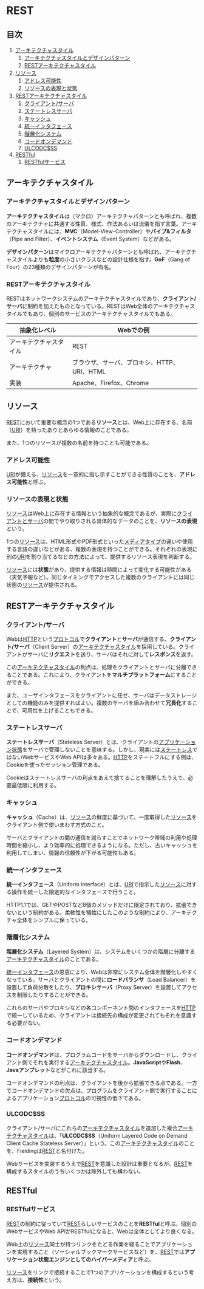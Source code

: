 # REST


## 目次

1. [アーキテクチャスタイル](#アーキテクチャスタイル)
	1. [アーキテクチャスタイルとデザインパターン](#アーキテクチャスタイルとデザインパターン)
	1. [RESTアーキテクチャスタイル](#restアーキテクチャスタイル)
1. [リソース](#リソース)
	1. [アドレス可能性](#アドレス可能性)
	1. [リソースの表現と状態](#リソースの表現と状態)
1. [RESTアーキテクチャスタイル](#restアーキテクチャスタイル)
	1. [クライアント/サーバ](#クライアントサーバ)
	1. [ステートレスサーバ](#ステートレスサーバ)
	1. [キャッシュ](#キャッシュ)
	1. [統一インタフェース](#統一インタフェース)
	1. [階層化システム](#階層化システム)
	1. [コードオンデマンド](#コードオンデマンド)
	1. [ULCODC$SS](#ulcodcss)
1. [RESTful](#restful)
	1. [RESTfulサービス](#restfulサービス)


## アーキテクチャスタイル

### アーキテクチャスタイルとデザインパターン

**アーキテクチャスタイル**は（マクロ）アーキテクチャパターンとも呼ばれ、複数のアーキテクチャに共通する性質、様式、作法あるいは流儀を指す言葉。アーキテクチャスタイルには、**MVC**（Model-View-Controller）や**パイプ&フィルタ**（Pipe and Filter）、**イベントシステム**（Event System）などがある。

**デザインパターン**はマイクロアーキテクチャパターンとも呼ばれ、アーキテクチャスタイルよりも**粒度**の小さいクラスなどの設計仕様を指す。**GoF**（Gang of Four）の23種類のデザインパターンが有名。

### RESTアーキテクチャスタイル

RESTはネットワークシステムのアーキテクチャスタイルであり、**クライアント/サーバ**に制約を加えたものとなっている。RESTはWeb全体のアーキテクチャスタイルでもあり、個別のサービスのアーキテクチャスタイルでもある。

| 抽象化レベル           | Webでの例                                   |
| ---------------------- | ------------------------------------------- |
| アーキテクチャスタイル | REST                                        |
| アーキテクチャ         | ブラウザ、サーバ、プロキシ、HTTP、URI、HTML |
| 実装                   | Apache、Firefox、Chrome                     |


## リソース

[REST](#restアーキテクチャスタイル)において重要な概念の1つである**リソース**とは、Web上に存在する、名前（[URI](./04_uri.md#uriの役割)）を持ったありとあらゆる情報のことである。

また、1つのリソースが複数の名前を持つことも可能である。

### アドレス可能性

[URI](./04_uri.md#uriの役割)が備える、[リソース](#リソース)を一意的に指し示すことができる性質のことを、**アドレス可能性**と呼ぶ。

### リソースの表現と状態

[リソース](#リソース)はWeb上に存在する情報という抽象的な概念であるが、実際に[クライアントとサーバ](./01_basic_knowledge_of_web.md#クライアントとサーバ)の間でやり取りされる具体的なデータのことを、**リソースの表現**という。

1つの[リソース](#リソース)は、HTML形式やPDF形式といった[メディアタイプ](./appx_reference.md#mimeタイプ)の違いや使用する言語の違いなどがある、複数の表現を持つことができる。それぞれの表現に別の[URI](./04_uri.md#uriの役割)を割り当てるなどの方法によって、提供するリソース表現を判断する。

[リソース](#リソース)には**状態**があり、提供する情報は時間によって変化する可能性がある（天気予報など）。同じタイミングでアクセスした複数のクライアントには同じ状態の[リソース](#リソース)が提供される。


## RESTアーキテクチャスタイル

### クライアント/サーバ

Webは[HTTP](./05_http.md#httpの基本)という[プロトコル](../internet/01_basic_knowledge_of_network.md#プロトコル)で**クライアント**と**サーバ**が通信する、**クライアント/サーバ**（Client Server）の[アーキテクチャスタイル](#アーキテクチャスタイル)を採用している。クライアントがサーバに**リクエスト**を送り、サーバはそれに対して**レスポンス**を返す。

この[アーキテクチャスタイル](#アーキテクチャスタイル)の利点は、処理をクライアントとサーバに分離できることである。これにより、クライアントを**マルチプラットフォーム**にすることができる。

また、ユーザインタフェースをクライアントに任せ、サーバはデータストレージとしての機能のみを提供すればよい。複数のサーバを組み合わせて**冗長化**することで、可用性を上げることもできる。

### ステートレスサーバ

**ステートレスサーバ**（Stateless Server）とは、クライアントの[アプリケーション状態](./05_http.md#httpのステートレス性)をサーバで管理しないことを意味する。しかし、現実には[ステートレス](./05_http.md#httpのステートレス性)ではないWebサービスやWeb APIは多々ある。[HTTP](./05_http.md#httpの基本)をステートフルにする例は、Cookieを使ったセッション管理である。

Cookieはステートレスサーバの利点をあえて捨てることを理解したうえで、必要最低限に利用する。

### キャッシュ

**キャッシュ**（Cache）は、[リソース](#リソース)の鮮度に基づいて、一度取得した[リソース](#リソース)をクライアント側で使いまわす方式のこと。

サーバとクライアントの間の通信を減らすことでネットワーク帯域の利用や処理時間を縮小し、より効率的に処理できるようになる。ただし、古いキャッシュを利用してしまい、情報の信頼性が下がる可能性もある。

### 統一インタフェース

**統一インタフェース**（Uniform Interface）とは、[URI](./04_uri.md#uriの仕様)で指示した[リソース](#リソース)に対する操作を統一した限定的なインタフェースで行うこと。

HTTP1.1では、GETやPOSTなど8個のメソッドだけに限定されており、拡張できないという制約がある。柔軟性を犠牲にしたこのような制約により、アーキテクチャ全体をシンプルに保っている。

### 階層化システム

**階層化システム**（Layered System）は、システムをいくつかの階層に分離する[アーキテクチャスタイル](#アーキテクチャスタイル)のことである。

[統一インタフェース](#統一インタフェース)の恩恵により、Webは非常にシステム全体を階層化しやすくなっている。サーバとクライアントの間に**ロードバランサ**（Load Balancer）を設置して負荷分散をしたり、**プロキシサーバ**（Proxy Server）を設置してアクセスを制限したりすることができる。

これらのサーバやプロキシなどの各コンポーネント間のインタフェースを[HTTP](./05_http.md#httpの基本)で統一しているため、クライアントは接続先の構成が変更されてもそれを意識する必要がない。

### コードオンデマンド

**コードオンデマンド**は、プログラムコードをサーバからダウンロードし、クライアント側でそれを実行する[アーキテクチャスタイル](#アーキテクチャスタイル)。**JavaScript**や**Flash**、**Javaアンプレット**などがこれに該当する。

コードオンデマンドの利点は、クライアントを後から拡張できる点である。一方でコードオンデマンドの欠点は、プログラムをクライアント側で実行することによるアプリケーション[プロトコル](../internet/01_basic_knowledge_of_network.md#プロトコル)の可視性の低下である。

### ULCODC$SS

クライアント/サーバにこれらの[アーキテクチャスタイル](#アーキテクチャスタイル)を追加した複合[アーキテクチャスタイル](#アーキテクチャスタイル)は、「**ULCODC$SS**（Uniform Layered Code on Demand Client Cache Stateless Server）」という。この[アーキテクチャスタイル](#アーキテクチャスタイル)のことを、Fieldingは[REST](#restアーキテクチャスタイル)と名付けた。

Webサービスを実装するうえで[REST](#restアーキテクチャスタイル)を意識した設計は重要となるが、[REST](#restアーキテクチャスタイル)を構成するスタイルのうちいくつかは除外しても構わない。

## RESTful

### RESTfulサービス

[REST](#restアーキテクチャスタイル)の制約に従っていて[REST](#restアーキテクチャスタイル)らしいサービスのことを**RESTful**と呼ぶ。個別のWebサービスやWeb APIがRESTfulになると、Webは全体としてより良くなる。

Web上の[リソース](#リソース)同士が持つリンクをたどる作業を経ることでアプリケーションを実現すること（ソーシャルブックマークサービスなど）を、[REST](#restアーキテクチャスタイル)では**アプリケーション状態エンジンとしてのハイパーメディア**と呼ぶ。

[リソース](#リソース)をリンクで接続することで1つのアプリケーションを構成するという考え方は、**接続性**という。
